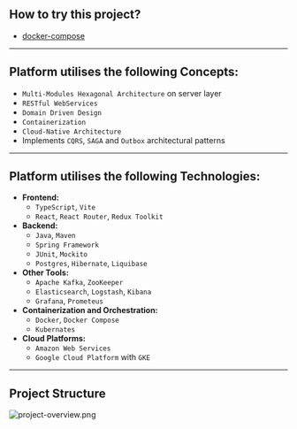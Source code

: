 ## How to try this project?
- [docker-compose](infrastructure/docker-compose/HELP.md)

---

## Platform utilises the following Concepts:
- `Multi-Modules Hexagonal Architecture` on server layer
- `RESTful WebServices`
- `Domain Driven Design`
- `Containerization`
- `Cloud-Native Architecture`
- Implements `CQRS`, `SAGA` and `Outbox` architectural patterns

---

## Platform utilises the following Technologies:
- **Frontend:**
    - `TypeScript`, `Vite`
    - `React`, `React Router`, `Redux Toolkit`
- **Backend:**
    - `Java`, `Maven`
    - `Spring Framework`
    - `JUnit`, `Mockito`
    - `Postgres`, `Hibernate`, `Liquibase`
- **Other Tools:**
    - `Apache Kafka`, `ZooKeeper`
    - `Elasticsearch`, `Logstash`, `Kibana`
    - `Grafana`, `Prometeus`
- **Containerization and Orchestration:**
    - `Docker`, `Docker Compose`
    - `Kubernates`
- **Cloud Platforms:**
    - `Amazon Web Services`
    - `Google Cloud Platform` with `GKE`

--- 

## Project Structure
![project-overview.png](imgs/project-overview.png)

